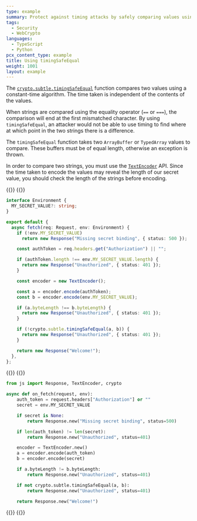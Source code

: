 ```yaml
---
type: example
summary: Protect against timing attacks by safely comparing values using `timingSafeEqual`.
tags:
  - Security
  - WebCrypto
languages:
  - TypeScript
  - Python
pcx_content_type: example
title: Using timingSafeEqual
weight: 1001
layout: example
---
```


The [`crypto.subtle.timingSafeEqual`](/workers/runtime-apis/web-crypto/#timingsafeequal) function compares two values using a constant-time algorithm. The time taken is independent of the contents of the values.

When strings are compared using the equality operator (`==` or `===`), the comparison will end at the first mismatched character. By using `timingSafeEqual`, an attacker would not be able to use timing to find where at which point in the two strings there is a difference.

The `timingSafeEqual` function takes two `ArrayBuffer` or `TypedArray` values to compare. These buffers must be of equal length, otherwise an exception is thrown.

In order to compare two strings, you must use the [`TextEncoder`](/workers/runtime-apis/encoding/#textencoder) API. Since the time taken to encode the values may reveal the length of our secret value, you should check the length of the strings before encoding.

{{<tabs labels="ts | py">}}
{{<tab label="ts" default="true">}}

```ts
interface Environment {
  MY_SECRET_VALUE?: string;
}

export default {
  async fetch(req: Request, env: Environment) {
    if (!env.MY_SECRET_VALUE)
      return new Response("Missing secret binding", { status: 500 });

    const authToken = req.headers.get("Authorization") || "";

    if (authToken.length !== env.MY_SECRET_VALUE.length) {
      return new Response("Unauthorized", { status: 401 });
    }

    const encoder = new TextEncoder();

    const a = encoder.encode(authToken);
    const b = encoder.encode(env.MY_SECRET_VALUE);

    if (a.byteLength !== b.byteLength) {
      return new Response("Unauthorized", { status: 401 });
    }

    if (!crypto.subtle.timingSafeEqual(a, b)) {
      return new Response("Unauthorized", { status: 401 });
    }

    return new Response("Welcome!");
  },
};
```

{{</tab>}}
{{<tab label="py">}}

```py
from js import Response, TextEncoder, crypto

async def on_fetch(request, env):
    auth_token = request.headers["Authorization"] or ""
    secret = env.MY_SECRET_VALUE

    if secret is None:
        return Response.new("Missing secret binding", status=500)

    if len(auth_token) != len(secret):
        return Response.new("Unauthorized", status=401)

    encoder = TextEncoder.new()
    a = encoder.encode(auth_token)
    b = encoder.encode(secret)

    if a.byteLength != b.byteLength:
        return Response.new("Unauthorized", status=401)

    if not crypto.subtle.timingSafeEqual(a, b):
        return Response.new("Unauthorized", status=401)

    return Response.new("Welcome!")
```

{{</tab>}}
{{</tabs>}}
